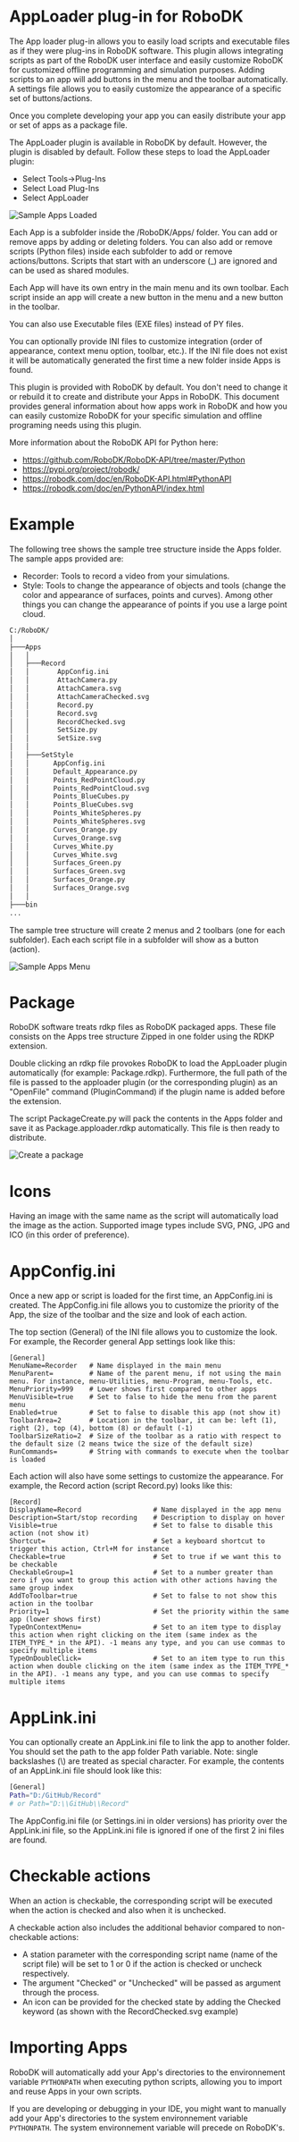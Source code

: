 AppLoader plug-in for RoboDK
===========================

The App loader plug-in allows you to easily load scripts and executable files as if they were plug-ins in RoboDK software. 
This plugin allows integrating scripts as part of the RoboDK user interface and easily customize RoboDK for customized offline programming and simulation purposes. 
Adding scripts to an app will add buttons in the menu and the toolbar automatically. A settings file allows you to easily customize the appearance of a specific set of buttons/actions.

Once you complete developing your app you can easily distribute your app or set of apps as a package file.

The AppLoader plugin is available in RoboDK by default. However, the plugin is disabled by default. 
Follow these steps to load the AppLoader plugin:
* Select Tools->Plug-Ins
* Select Load Plug-Ins
* Select AppLoader
 
![Sample Apps Loaded](./doc/Apps-Loaded.png)
 
Each App is a subfolder inside the /RoboDK/Apps/ folder. You can add or remove apps by adding or deleting folders. You can also add or remove scripts (Python files) inside each subfolder to add or remove actions/buttons. Scripts that start with an underscore (_) are ignored and can be used as shared modules.

Each App will have its own entry in the main menu and its own toolbar. Each script inside an app will create a new button in the menu and a new button in the toolbar.

You can also use Executable files (EXE files) instead of PY files.

You can optionally provide INI files to customize integration (order of appearance, context menu option, toolbar, etc.). 
If the INI file does not exist it will be automatically generated the first time a new folder inside Apps is found.

This plugin is provided with RoboDK by default. You don't need to change it or rebuild it to create and distribute your Apps in RoboDK. This document provides general information about how apps work in RoboDK and how you can easily customize RoboDK for your specific simulation and offline programing needs using this plugin.

More information about the RoboDK API for Python here:
* https://github.com/RoboDK/RoboDK-API/tree/master/Python
* https://pypi.org/project/robodk/
* https://robodk.com/doc/en/RoboDK-API.html#PythonAPI
* https://robodk.com/doc/en/PythonAPI/index.html

Example
=======

The following tree shows the sample tree structure inside the Apps folder. The sample apps provided are:
* Recorder: Tools to record a video from your simulations.
* Style: Tools to change the appearance of objects and tools (change the color and appearance of surfaces, points and curves). Among other things you can change the appearance of points if you use a large point cloud.

``` bash
C:/RoboDK/
│
├───Apps
│   │
│   ├───Record
│   │       AppConfig.ini
│   │       AttachCamera.py
│   │       AttachCamera.svg
│   │       AttachCameraChecked.svg
│   │       Record.py
│   │       Record.svg
│   │       RecordChecked.svg
│   │       SetSize.py
│   │       SetSize.svg
│   │
│   ├───SetStyle
│   │      AppConfig.ini
│   │      Default_Appearance.py
│   │      Points_RedPointCloud.py
│   │      Points_RedPointCloud.svg
│   │      Points_BlueCubes.py
│   │      Points_BlueCubes.svg
│   │      Points_WhiteSpheres.py
│   │      Points_WhiteSpheres.svg
│   │      Curves_Orange.py
│   │      Curves_Orange.svg
│   │      Curves_White.py
│   │      Curves_White.svg
│   │      Surfaces_Green.py
│   │      Surfaces_Green.svg
│   │      Surfaces_Orange.py
│   │      Surfaces_Orange.svg
│   │
├───bin
...

```

The sample tree structure will create 2 menus and 2 toolbars (one for each subfolder). Each each script file in a subfolder will show as a button (action).

![Sample Apps Menu](./doc/Apps-Menu.png)


Package
=======

RoboDK software treats rdkp files as RoboDK packaged apps. These file consists on the Apps tree structure Zipped in one folder using the RDKP extension. 

Double clicking an rdkp file provokes RoboDK to load the AppLoader plugin automatically (for example: Package.rdkp). Furthermore, the full path of the file is passed to the apploader plugin (or the corresponding plugin) as an "OpenFile" command (PluginCommand) if the plugin name is added before the extension.

The script PackageCreate.py will pack the contents in the Apps folder and save it as Package.apploader.rdkp automatically. This file is then ready to distribute.

![Create a package](./doc/PackageCreate.png)

Icons
=====

Having an image with the same name as the script will automatically load the image as the action. Supported image types include SVG, PNG, JPG and ICO (in this order of preference).


AppConfig.ini
============

Once a new app or script is loaded for the first time, an AppConfig.ini is created. 
The AppConfig.ini file allows you to customize the priority of the App, the size of the toolbar and the size and look of each action. 

The top section (General) of the INI file allows you to customize the look. For example, the Recorder general App settings look like this:

```
[General]
MenuName=Recorder   # Name displayed in the main menu
MenuParent=         # Name of the parent menu, if not using the main menu. For instance, menu-Utilities, menu-Program, menu-Tools, etc.
MenuPriority=999    # Lower shows first compared to other apps
MenuVisible=true    # Set to false to hide the menu from the parent menu
Enabled=true        # Set to false to disable this app (not show it)
ToolbarArea=2       # Location in the toolbar, it can be: left (1), right (2), top (4), bottom (8) or default (-1)
ToolbarSizeRatio=2  # Size of the toolbar as a ratio with respect to the default size (2 means twice the size of the default size)
RunCommands=        # String with commands to execute when the toolbar is loaded
```

Each action will also have some settings to customize the appearance. For example, the Record action (script Record.py) looks like this:

```
[Record]
DisplayName=Record                  # Name displayed in the app menu
Description=Start/stop recording    # Description to display on hover
Visible=true                        # Set to false to disable this action (not show it)
Shortcut=                           # Set a keyboard shortcut to trigger this action, Ctrl+M for instance
Checkable=true                      # Set to true if we want this to be checkable
CheckableGroup=1                    # Set to a number greater than zero if you want to group this action with other actions having the same group index
AddToToolbar=true                   # Set to false to not show this action in the toolbar
Priority=1                          # Set the priority within the same app (lower shows first)
TypeOnContextMenu=                  # Set to an item type to display this action when right clicking on the item (same index as the ITEM_TYPE_* in the API). -1 means any type, and you can use commas to specify multiple items
TypeOnDoubleClick=                  # Set to an item type to run this action when double clicking on the item (same index as the ITEM_TYPE_* in the API). -1 means any type, and you can use commas to specify multiple items
```

AppLink.ini
============

You can optionally create an AppLink.ini file to link the app to another folder. You should set the path to the app folder Path variable. Note: single backslashes (\\) are treated as special character. For example, the contents of an AppLink.ini file should look like this:

``` bash
[General]
Path="D:/GitHub/Record" 
# or Path="D:\\GitHub\\Record"
```

The AppConfig.ini file (or Settings.ini in older versions) has priority over the AppLink.ini file, so the AppLink.ini file is ignored if one of the first 2 ini files are found.

 
Checkable actions
=================

When an action is checkable, the corresponding script will be executed when the action is checked and also when it is unchecked. 

A checkable action also includes the additional behavior compared to non-checkable actions:
* A station parameter with the corresponding script name (name of the script file) will be set to 1 or 0 if the action is checked or uncheck respectively.
* The argument "Checked" or "Unchecked" will be passed as argument through the process.  
* An icon can be provided for the checked state by adding the Checked keyword (as shown with the RecordChecked.svg example) 


Importing Apps
=================

RoboDK will automatically add your App's directories to the environnement variable `PYTHONPATH` when executing python scripts, allowing you to import and reuse Apps in your own scripts.

If you are developing or debugging in your IDE, you might want to manually add your App's directories to the system environnement variable `PYTHONPATH`. The system environnement variable will precede on RoboDK's.